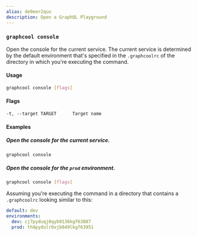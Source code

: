 ```yaml
---
alias: de0eer2quu
description: Open a GraphQL Playground
---
```


### `graphcool console`

Open the console for the current service. The current service is determined by the default environment that's specified in the `.graphcoolrc` of the directory in which you're executing the command.

#### Usage

```sh
graphcool console [flags]
```

#### Flags

```
-t, --target TARGET      Target name
```

#### Examples

##### Open the console for the current service.

```sh
graphcool console
```

##### Open the console for the `prod` environment.

```sh
graphcool console [flags]
```

Assuming you're executing the command in a directory that contains a `.graphcoolrc` looking similar to this:

```yml
default: dev
environments:
  dev: cj7pyduqj0qyb0136kgf63887
  prod: th4pydulr0vjb049lkgf63951
```
